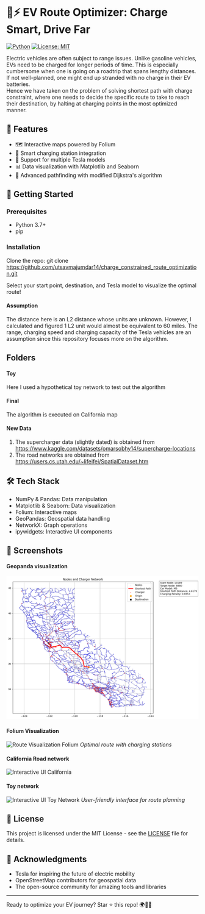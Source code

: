 # 🚗⚡ EV Route Optimizer: Charge Smart, Drive Far

[![Python](https://img.shields.io/badge/Python-3.7%2B-blue)](https://www.python.org/downloads/)
[![License: MIT](https://img.shields.io/badge/License-MIT-yellow.svg)](https://opensource.org/licenses/MIT)

Electric vehicles are often subject to range issues. Unlike gasoline vehicles, EVs need to be charged for longer periods of time. This is especially cumbersome when one is going on a roadtrip that spans lengthy distances. If not well-planned, one might end up stranded with no charge in their EV batteries. <br>Hence we have taken on the problem of solving shortest path with charge constraint, where one needs to decide the specific route to take to reach their destination, by halting at charging points in the most optimized manner.

## 🌟 Features

- 🗺️ Interactive maps powered by Folium
- 🔋 Smart charging station integration
- 🚙 Support for multiple Tesla models
- 📊 Data visualization with Matplotlib and Seaborn
- 🧮 Advanced pathfinding with modified Dijkstra's algorithm

## 🚀 Getting Started

### Prerequisites

- Python 3.7+
- pip

### Installation

Clone the repo:
git clone https://github.com/utsavmajumdar14/charge_constrained_route_optimization.git

Select your start point, destination, and Tesla model to visualize the optimal route!

#### Assumption
The distance here is an L2 distance whose units are unknown.
However, I calculated and figured 1 L2 unit would almost be equivalent to 60 miles.
The range, charging speed and charging capacity of the Tesla vehicles are an assumption since this repository focuses more on the algorithm.

## Folders
#### Toy
Here I used a hypothetical toy network to test out the algorithm
#### Final
The algorithm is executed on California map
#### New Data
1. The supercharger data (slightly dated) is obtained from https://www.kaggle.com/datasets/omarsobhy14/supercharge-locations
2. The road networks are obtained from https://users.cs.utah.edu/~lifeifei/SpatialDataset.htm

## 🛠️ Tech Stack

- NumPy & Pandas: Data manipulation
- Matplotlib & Seaborn: Data visualization
- Folium: Interactive maps
- GeoPandas: Geospatial data handling
- NetworkX: Graph operations
- ipywidgets: Interactive UI components

## 📸 Screenshots

#### Geopanda visualization
![Route Visualization Geopanda](imgs/geopanda_viz.png)
#### Folium Visualization
![Route Visualization Folium](imgs/folium_viz.png)
*Optimal route with charging stations*

#### California Road network
![Interactive UI California](gif/california_interactive.gif)
#### Toy network
![Interactive UI Toy Network](gif/toy_interactive.gif)
*User-friendly interface for route planning*

## 📄 License

This project is licensed under the MIT License - see the [LICENSE](LICENSE) file for details.

## 🙏 Acknowledgments

- Tesla for inspiring the future of electric mobility
- OpenStreetMap contributors for geospatial data
- The open-source community for amazing tools and libraries

---

Ready to optimize your EV journey? Star ⭐ this repo! 🌍🔌🚗
